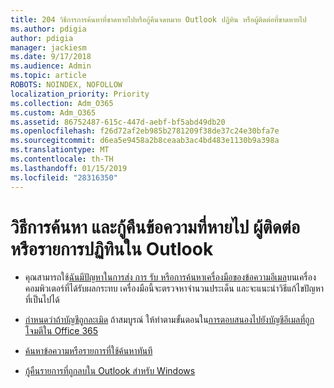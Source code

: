 ```yaml
---
title: 204 วิธีการการค้นหาที่ขาดหายไปหรือกู้คืนจดหมาย Outlook ปฏิทิน หรือผู้ติดต่อที่ขาดหายไป
ms.author: pdigia
author: pdigia
manager: jackiesm
ms.date: 9/17/2018
ms.audience: Admin
ms.topic: article
ROBOTS: NOINDEX, NOFOLLOW
localization_priority: Priority
ms.collection: Adm_O365
ms.custom: Adm_O365
ms.assetid: 86752487-615c-447d-aebf-bf5abd49db20
ms.openlocfilehash: f26d72af2eb985b2781209f38de37c24e30bfa7e
ms.sourcegitcommit: d6ea5e9458a2b8ceaab3ac4bd483e1130b9a398a
ms.translationtype: MT
ms.contentlocale: th-TH
ms.lasthandoff: 01/15/2019
ms.locfileid: "28316350"
---
```

# <a name="how-to-find-and-recover-missing-messages-contacts-or-calendar-items-in-outlook"></a>วิธีการค้นหา และกู้คืนข้อความที่หายไป ผู้ติดต่อ หรือรายการปฏิทินใน Outlook

- คุณสามารถใช้[ฉันมีปัญหาในการส่ง การ รับ หรือการค้นหาเครื่องมือของข้อความอีเมล](https://aka.ms/SaRA-OutlookSendReceive)บนเครื่องคอมพิวเตอร์ที่ได้รับผลกระทบ เครื่องมือนี้จะตรวจหาจำนวนประเด็น และจะแนะนำวิธีแก้ไขปัญหาที่เป็นไปได้ 
    
- [กำหนดว่าถ้าบัญชีถูกละเมิด](https://support.microsoft.com/help/2551603/how-to-determine-whether-your-office-365-account-has-been-compromised) ถ้าสมบูรณ์ ให้ทำตามขั้นตอนใน[การตอบสนองไปยังบัญชีอีเมลที่ถูกโจมตีใน Office 365](https://docs.microsoft.com/en-us/office365/enterprise/responding-to-a-compromised-email-account)
    
- [ค้นหาข้อความหรือรายการที่ใช้ค้นหาทันที](https://support.office.com/article/69748862-5976-47b9-98e8-ed179f1b9e4d)
    
- [กู้คืนรายการที่ถูกลบใน Outlook สำหรับ Windows](https://support.office.com/article/49e81f3c-c8f4-4426-a0b9-c0fd751d48ce)
    

